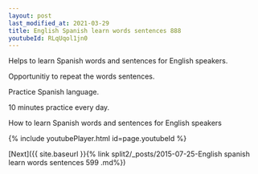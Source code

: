```yaml
---
layout: post
last_modified_at: 2021-03-29
title: English Spanish learn words sentences 888 
youtubeId: RLqUqol1jn0
---
```

 
 
Helps to learn Spanish words and sentences for English speakers.

Opportunitiy to repeat the words sentences. 

Practice Spanish language. 
 
10 minutes practice every day. 
 
How to learn Spanish words and sentences for English speakers 
 
{% include youtubePlayer.html id=page.youtubeId %}
 
 
[Next]({{ site.baseurl }}{% link  split2/_posts/2015-07-25-English spanish learn words sentences 599 .md%})
 
